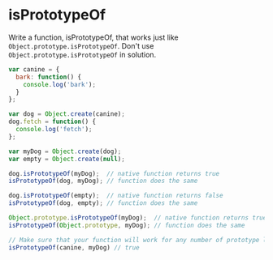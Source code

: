 # isPrototypeOf

Write a function, isPrototypeOf, that works just like `Object.prototype.isPrototypeOf`. Don't use `Object.prototype.isPrototypeOf` in solution.

```javascript
var canine = {
  bark: function() {
    console.log('bark');
  }
};

var dog = Object.create(canine);
dog.fetch = function() {
  console.log('fetch');
};

var myDog = Object.create(dog);
var empty = Object.create(null);

dog.isPrototypeOf(myDog);  // native function returns true
isPrototypeOf(dog, myDog); // function does the same

dog.isPrototypeOf(empty);  // native function returns false
isPrototypeOf(dog, empty); // function does the same

Object.prototype.isPrototypeOf(myDog);  // native function returns true
isPrototypeOf(Object.prototype, myDog); // function does the same

// Make sure that your function will work for any number of prototype links.
isPrototypeOf(canine, myDog) // true
```

